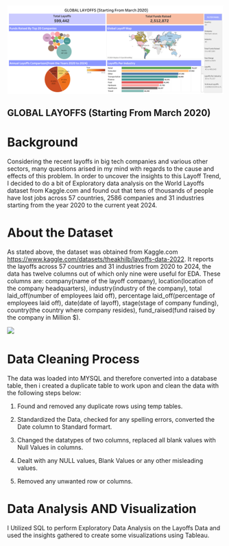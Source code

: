 ![](https://github.com/RM-Sharma999/WORLD-LAYOFFS-DATA-CLEANING-AND-EDA/blob/main/Global%20Layoffs%20(Starting%20from%20March%202020).png)

## GLOBAL LAYOFFS (Starting From March 2020)

# Background
Considering the recent layoffs in big tech companies and various other sectors, many questions arised in my mind with regards to the cause and effects of this problem. In order to uncover the insights to this Layoff Trend, I decided to do a bit of Exploratory data analysis on the World Layoffs dataset from Kaggle.com and found out that tens of thousands of people have lost jobs across 57 countries, 2586 companies and 31 industries starting from the year 2020 to the current yeat 2024.

# About the Dataset
As stated above, the dataset was obtained from Kaggle.com https://www.kaggle.com/datasets/theakhilb/layoffs-data-2022. It reports the layoffs across 57 countries and 31 industries from 2020 to 2024, the data has twelve columns out of which only nine were useful for EDA. These columns are: company(name of the layoff company), location(location of the company headquarters), industry(industry of the company), total laid_off(number of employees laid off), percentage laid_off(percentage of employees laid off), date(date of layoff), stage(stage of company funding), country(the country where company resides), fund_raised(fund raised by the company in Million $). 


![](https://i.imgur.com/OEYzKPw.png)

# Data Cleaning Process
The data was loaded into MYSQL and therefore converted into a database table, then i created a duplicate table to work upon and clean the data with the following steps below:

1. Found and removed any duplicate rows using temp tables.

2. Standardized the Data, checked for any spelling errors, converted the Date column to Standard formart. 

3. Changed the datatypes of two columns, replaced all blank values with Null Values in columns.

4. Dealt with any NULL values, Blank Values or any other misleading values.

5. Removed any unwanted row or columns.

# Data Analysis AND Visualization
I Utilized SQL to perform Exploratory Data Analysis on the Layoffs Data and used the insights gathered to create some visualizations using Tableau.
